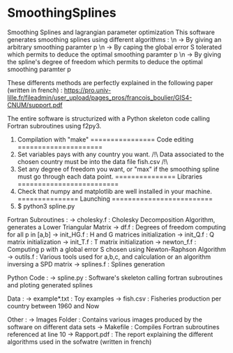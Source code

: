 # SmoothingSplines
Smoothing Splines and lagrangian parameter optimization
This software generates smoothing splines using different algorithms :
\n -> By giving an arbitrary smoothing paramter p
\n -> By caping the global error S tolerated which permits to deduce the optimal smoothing paramter p
\n -> By giving the spline's degree of freedom which permits to deduce the optimal smoothing paramter p

These differents methods are perfectly explained in the following paper (written in french) : 
https://pro.univ-lille.fr/fileadmin/user_upload/pages_pros/francois_boulier/GIS4-CNUM/support.pdf

The entire software is structurized with a Python skeleton code calling Fortran subroutines using f2py3.

1. Compilation with "make"
================ Code editing =====================
2. Set variables pays with any country you want.
   /!\ Data associated to the chosen country must be into the data file fish.csv /!\ 
3. Set any degree of freedom you want, or "max" if the smoothing spline must go through each data point.
=============== Libraries =========================
4. Check that numpy and matplotlib are well installed in your machine.
=============== Launching =========================
5. $ python3 spline.py

Fortran Subroutines : 
-> cholesky.f : Cholesky Decomposition Algorithm, generates a Lower Triangular Matrix
-> df.f : Degrees of freedom computing for all p in [a,b]
-> init_HG.f : H and G matrices initialization
-> init_Q.f : Q matrix initialization
-> init_T.f : T matrix initialization
-> newton_f.f : Computing p with a global error S chosen using Newton-Raphson Algorithm
-> outils.f : Various tools used for a,b,c, and calculation or an algorithm inversing a SPD matrix
-> splines.f : Splines generation 

Python Code : 
-> spline.py : Software's skeleton calling fortran subroutines and ploting generated splines

Data : 
-> example*.txt : Toy examples
-> fish.csv : Fisheries production per country between 1960 and Now

Other : 
-> Images Folder : Contains various images produced by the software on different data sets
-> Makefile : Compiles Fortran subroutines referenced at line 10
-> Rapport.pdf : The report explaining the different algorithms used in the sofwatre (written in french)
